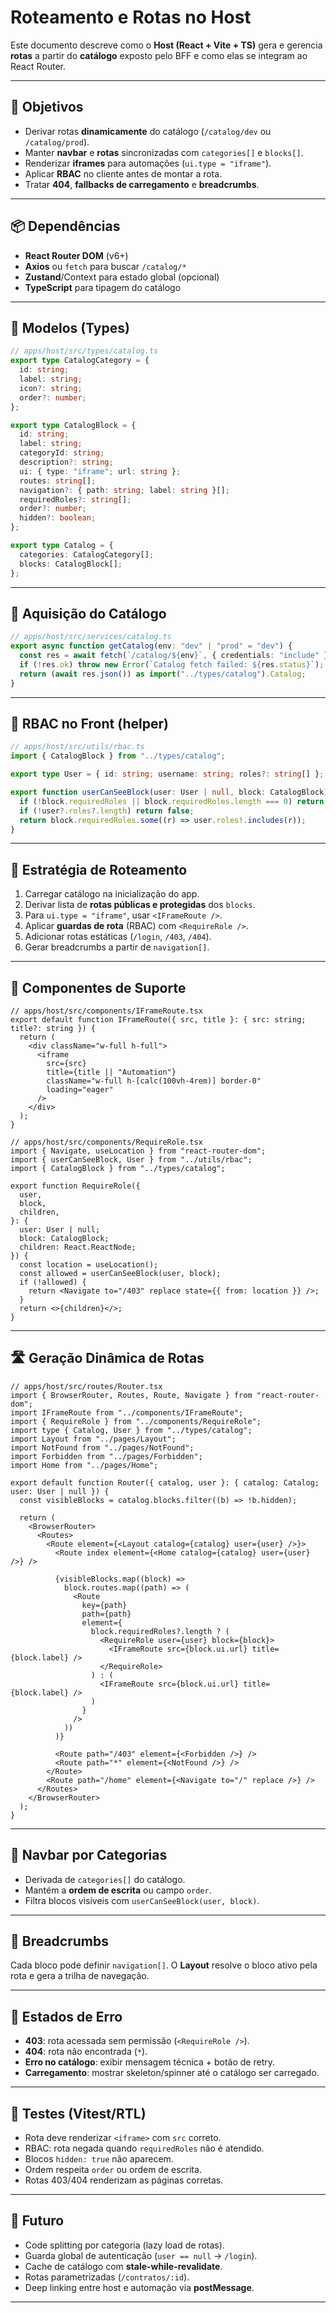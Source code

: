 # Roteamento e Rotas no Host

Este documento descreve como o **Host (React + Vite + TS)** gera e gerencia **rotas** a partir do **catálogo** exposto pelo BFF e como elas se integram ao React Router.

---

## 🎯 Objetivos

- Derivar rotas **dinamicamente** do catálogo (`/catalog/dev` ou `/catalog/prod`).
- Manter **navbar** e **rotas** sincronizadas com `categories[]` e `blocks[]`.
- Renderizar **iframes** para automações (`ui.type = "iframe"`).
- Aplicar **RBAC** no cliente antes de montar a rota.
- Tratar **404**, **fallbacks de carregamento** e **breadcrumbs**.

---

## 📦 Dependências

- **React Router DOM** (v6+)
- **Axios** ou `fetch` para buscar `/catalog/*`
- **Zustand**/Context para estado global (opcional)
- **TypeScript** para tipagem do catálogo

---

## 🧱 Modelos (Types)

```ts
// apps/host/src/types/catalog.ts
export type CatalogCategory = {
  id: string;
  label: string;
  icon?: string;
  order?: number;
};

export type CatalogBlock = {
  id: string;
  label: string;
  categoryId: string;
  description?: string;
  ui: { type: "iframe"; url: string };
  routes: string[];
  navigation?: { path: string; label: string }[];
  requiredRoles?: string[];
  order?: number;
  hidden?: boolean;
};

export type Catalog = {
  categories: CatalogCategory[];
  blocks: CatalogBlock[];
};
````

---

## 🔌 Aquisição do Catálogo

```ts
// apps/host/src/services/catalog.ts
export async function getCatalog(env: "dev" | "prod" = "dev") {
  const res = await fetch(`/catalog/${env}`, { credentials: "include" });
  if (!res.ok) throw new Error(`Catalog fetch failed: ${res.status}`);
  return (await res.json()) as import("../types/catalog").Catalog;
}
```

---

## 👤 RBAC no Front (helper)

```ts
// apps/host/src/utils/rbac.ts
import { CatalogBlock } from "../types/catalog";

export type User = { id: string; username: string; roles?: string[] };

export function userCanSeeBlock(user: User | null, block: CatalogBlock): boolean {
  if (!block.requiredRoles || block.requiredRoles.length === 0) return true;
  if (!user?.roles?.length) return false;
  return block.requiredRoles.some((r) => user.roles!.includes(r));
}
```

---

## 🧭 Estratégia de Roteamento

1. Carregar catálogo na inicialização do app.
2. Derivar lista de **rotas públicas e protegidas** dos `blocks`.
3. Para `ui.type = "iframe"`, usar `<IFrameRoute />`.
4. Aplicar **guardas de rota** (RBAC) com `<RequireRole />`.
5. Adicionar rotas estáticas (`/login`, `/403`, `/404`).
6. Gerar breadcrumbs a partir de `navigation[]`.

---

## 🧩 Componentes de Suporte

```tsx
// apps/host/src/components/IFrameRoute.tsx
export default function IFrameRoute({ src, title }: { src: string; title?: string }) {
  return (
    <div className="w-full h-full">
      <iframe
        src={src}
        title={title || "Automation"}
        className="w-full h-[calc(100vh-4rem)] border-0"
        loading="eager"
      />
    </div>
  );
}
```

```tsx
// apps/host/src/components/RequireRole.tsx
import { Navigate, useLocation } from "react-router-dom";
import { userCanSeeBlock, User } from "../utils/rbac";
import { CatalogBlock } from "../types/catalog";

export function RequireRole({
  user,
  block,
  children,
}: {
  user: User | null;
  block: CatalogBlock;
  children: React.ReactNode;
}) {
  const location = useLocation();
  const allowed = userCanSeeBlock(user, block);
  if (!allowed) {
    return <Navigate to="/403" replace state={{ from: location }} />;
  }
  return <>{children}</>;
}
```

---

## 🛣️ Geração Dinâmica de Rotas

```tsx
// apps/host/src/routes/Router.tsx
import { BrowserRouter, Routes, Route, Navigate } from "react-router-dom";
import IFrameRoute from "../components/IFrameRoute";
import { RequireRole } from "../components/RequireRole";
import type { Catalog, User } from "../types/catalog";
import Layout from "../pages/Layout";
import NotFound from "../pages/NotFound";
import Forbidden from "../pages/Forbidden";
import Home from "../pages/Home";

export default function Router({ catalog, user }: { catalog: Catalog; user: User | null }) {
  const visibleBlocks = catalog.blocks.filter((b) => !b.hidden);

  return (
    <BrowserRouter>
      <Routes>
        <Route element={<Layout catalog={catalog} user={user} />}>
          <Route index element={<Home catalog={catalog} user={user} />} />

          {visibleBlocks.map((block) =>
            block.routes.map((path) => (
              <Route
                key={path}
                path={path}
                element={
                  block.requiredRoles?.length ? (
                    <RequireRole user={user} block={block}>
                      <IFrameRoute src={block.ui.url} title={block.label} />
                    </RequireRole>
                  ) : (
                    <IFrameRoute src={block.ui.url} title={block.label} />
                  )
                }
              />
            ))
          )}

          <Route path="/403" element={<Forbidden />} />
          <Route path="*" element={<NotFound />} />
        </Route>
        <Route path="/home" element={<Navigate to="/" replace />} />
      </Routes>
    </BrowserRouter>
  );
}
```

---

## 🧭 Navbar por Categorias

* Derivada de `categories[]` do catálogo.
* Mantém a **ordem de escrita** ou campo `order`.
* Filtra blocos visíveis com `userCanSeeBlock(user, block)`.

---

## 🧵 Breadcrumbs

Cada bloco pode definir `navigation[]`.
O **Layout** resolve o bloco ativo pela rota e gera a trilha de navegação.

---

## 🔐 Estados de Erro

* **403**: rota acessada sem permissão (`<RequireRole />`).
* **404**: rota não encontrada (`*`).
* **Erro no catálogo**: exibir mensagem técnica + botão de retry.
* **Carregamento**: mostrar skeleton/spinner até o catálogo ser carregado.

---

## 🧪 Testes (Vitest/RTL)

* Rota deve renderizar `<iframe>` com `src` correto.
* RBAC: rota negada quando `requiredRoles` não é atendido.
* Blocos `hidden: true` não aparecem.
* Ordem respeita `order` ou ordem de escrita.
* Rotas 403/404 renderizam as páginas corretas.

---

## 🚀 Futuro

* Code splitting por categoria (lazy load de rotas).
* Guarda global de autenticação (`user == null` → `/login`).
* Cache de catálogo com **stale-while-revalidate**.
* Rotas parametrizadas (`/contratos/:id`).
* Deep linking entre host e automação via **postMessage**.

---